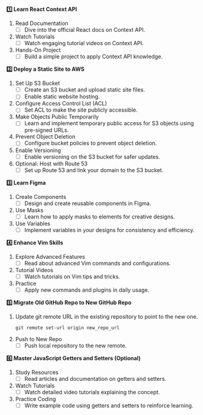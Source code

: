 **1️⃣ Learn React Context API**
1. Read Documentation
	 - [ ] Dive into the official React docs on Context API.
2. Watch Tutorials
	 - [ ] Watch engaging tutorial videos on Context API.
3. Hands-On Project
	 - [ ] Build a simple project to apply Context API knowledge.

**2️⃣ Deploy a Static Site to AWS**
1. Set Up S3 Bucket
	 - [ ] Create an S3 bucket and upload static site files.
	 - [ ] Enable static website hosting.
2. Configure Access Control List (ACL)
	 - [ ] Set ACL to make the site publicly accessible.
3. Make Objects Public Temporarily
	 - [ ] Learn and implement temporary public access for S3 objects using pre-signed URLs.
4. Prevent Object Deletion
	 - [ ] Configure bucket policies to prevent object deletion.
5. Enable Versioning
	 - [ ] Enable versioning on the S3 bucket for safer updates.
6. Optional: Host with Route 53
	 - [ ] Set up Route 53 and link your domain to the S3 bucket.

**3️⃣ Learn Figma**
1. Create Components
	 - [ ] Design and create reusable components in Figma.
2. Use Masks
	 - [ ] Learn how to apply masks to elements for creative designs.
3. Use Variables
	 - [ ] Implement variables in your designs for consistency and efficiency.

**4️⃣ Enhance Vim Skills**
1. Explore Advanced Features
	 - [ ] Read about advanced Vim commands and configurations.
2. Tutorial Videos
	 - [ ] Watch tutorials on Vim tips and tricks.
3. Practice
	 - [ ] Apply new commands and plugins in daily usage.

**5️⃣ Migrate Old GitHub Repo to New GitHub Repo**
 1. Update git remote URL in the existing repository to point to the new one.
	```
	git remote set-url origin new_repo_url
	```
2. Push to New Repo
	 - [ ] Push local repository to the new remote.

**6️⃣ Master JavaScript Getters and Setters (Optional)**
1. Study Resources
	 - [ ] Read articles and documentation on getters and setters.
2. Watch Tutorials
	 - [ ] Watch detailed video tutorials explaining the concept.
3. Practice Coding
	 - [ ] Write example code using getters and setters to reinforce learning.